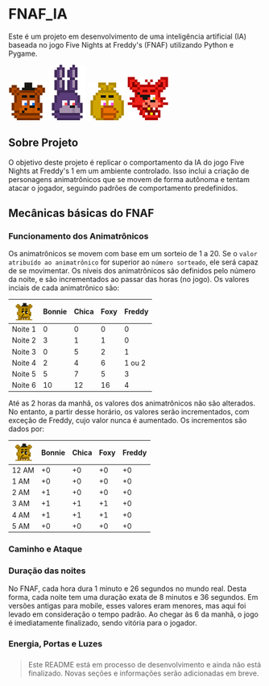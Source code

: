 # FNAF_IA

Este é um projeto em desenvolvimento de uma inteligência artificial (IA) baseada no jogo Five Nights at Freddy's (FNAF) utilizando Python e Pygame.

![Freddy](images/spt_freddy.png)
![Bonnie](images/spt_bonnie.png)
![Chica](images/spt_chica.png)
![Foxy](images/spt_foxy.png)

## Sobre  Projeto
O objetivo deste projeto é replicar o comportamento da IA do jogo Five Nights at Freddy's 1 em um ambiente controlado. Isso inclui a criação de personagens animatrônicos que se movem de forma autônoma e tentam atacar o jogador, seguindo padrões de comportamento predefinidos.

## Mecânicas básicas do FNAF

### Funcionamento dos Animatrônicos
Os animatrônicos se movem com base em um sorteio de 1 a 20. Se o `valor atribuído ao animatrônico` for superior ao `número sorteado`, ele será capaz de se movimentar.
Os níveis dos animatrônicos são definidos pelo número da noite, e são incrementados ao passar das horas (no jogo).
Os valores inciais de cada animatrônico são:

| <img src="images/spt_goldenfreddy.png" width="37" height="37"> |  Bonnie | Chica | Foxy | Freddy |
|----------------------------------------------------------------|------------------------------------------------------------------------|-------|------|--------|
| Noite 1                                                        | 0                                                                      | 0     | 0    | 0      |
| Noite 2                                                        | 3                                                                      | 1     | 1    | 0      |
| Noite 3                                                        | 0                                                                      | 5     |2| 1      |
| Noite 4                                                        | 2                                                                      | 4     |6| 1 ou 2 |
| Noite 5                                                        | 5                                                                      | 7     |5|3|
| Noite 6                                                        | 10                                                                     | 12    |16|4|

Até as 2 horas da manhã, os valores dos animatrônicos não são alterados. No entanto, a partir desse horário, os valores serão incrementados, com exceção de Freddy, cujo valor nunca é aumentado.
Os incrementos são dados por:

|  <img src="images/spt_goldenfreddy.png" width="37" height="37">    | Bonnie | Chica | Foxy | Freddy |
|-------|------|-----|----|------|
| 12 AM | +0   | +0  | +0 | +0   |
| 1 AM  | +0   | +0  | +0 | +0   |
| 2 AM  | +1   | +0  | +0 | +0   |
| 3 AM  | +1   | +1  | +1 | +0   |
| 4 AM  | +1   | +1  | +1 | +0     |
| 5 AM    | +0     | +0    | +0   | +0     |

### Caminho e Ataque 

### Duração das noites

No FNAF, cada hora dura 1 minuto e 26 segundos no mundo real. Desta forma, cada noite tem uma duração exata de 8 minutos e 36 segundos.
Em versões antigas para mobile, esses valores eram menores, mas aqui foi levado em consideração o tempo padrão.
Ao chegar às 6 da manhã, o jogo é imediatamente finalizado, sendo vitória para o jogador.

### Energia, Portas e Luzes 

###

> Este README está em processo de desenvolvimento e ainda não está finalizado. Novas seções e informações serão adicionadas em breve.



